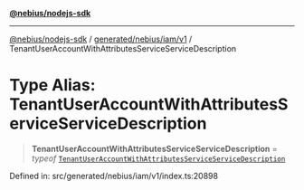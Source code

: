[**@nebius/nodejs-sdk**](../../../../../README.md)

---

[@nebius/nodejs-sdk](../../../../../README.md) / [generated/nebius/iam/v1](../README.md) / TenantUserAccountWithAttributesServiceServiceDescription

# Type Alias: TenantUserAccountWithAttributesServiceServiceDescription

> **TenantUserAccountWithAttributesServiceServiceDescription** = _typeof_ [`TenantUserAccountWithAttributesServiceServiceDescription`](../variables/TenantUserAccountWithAttributesServiceServiceDescription.md)

Defined in: src/generated/nebius/iam/v1/index.ts:20898
